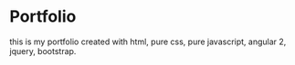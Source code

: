 # Portfolio
this is my portfolio created with html, pure css, pure javascript, angular 2, jquery, bootstrap.
